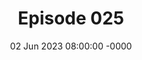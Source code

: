 ---
title: Episode 025
date: 02 Jun 2023 08:00:00 -0000
eptype: full
episode_number: 25

# provide these
alm_description: 

# find these
show_source: The Cognitive Revolution
original_title: "Where are the Moats in AI? With Nathan Labenz and Erik Torenberg"
original_subtitle: "Nathan and Erik analyze the moats of the most powerful companies in AI."
original_description: "Nathan and Erik analyze the moats of the most powerful companies in AI. The paradigm-shifting technology has led to a flourishing open-source community with market share. Yet, the big players have key competitive advantages that can be examined from many different angles."
podcast_url: "https://chrt.fm/track/993DGA/traffic.megaphone.fm/RINTP6824822885.mp3"
audio_type: "audio/mpeg"
duration: 5213
---